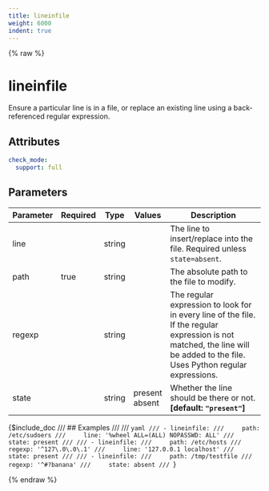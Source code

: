 ```yaml
---
title: lineinfile
weight: 6000
indent: true
---
```


{% raw %}
# lineinfile

Ensure a particular line is in a file, or replace an existing line using a back-referenced regular expression.

## Attributes

```yaml
check_mode:
  support: full
```

## Parameters

| Parameter | Required | Type   | Values            | Description                                                                                                                                                                  |
|-----------|----------|--------|-------------------|------------------------------------------------------------------------------------------------------------------------------------------------------------------------------|
| line      |          | string |                   | The line to insert/replace into the file. Required unless `state=absent`.                                                                                                    |
| path      | true     | string |                   | The absolute path to the file to modify.                                                                                                                                     |
| regexp    |          | string |                   | The regular expression to look for in every line of the file. If the regular expression is not matched, the line will be added to the file. Uses Python regular expressions. |
| state     |          | string | present<br>absent | Whether the line should be there or not. **[default: `"present"`]**                                                                                                          |

{$include_doc /// ## Examples
///
/// ```yaml
/// - lineinfile:
///     path: /etc/sudoers
///     line: '%wheel ALL=(ALL) NOPASSWD: ALL'
///     state: present
///
/// - lineinfile:
///     path: /etc/hosts
///     regexp: '^127\.0\.0\.1'
///     line: '127.0.0.1 localhost'
///     state: present
///
/// - lineinfile:
///     path: /tmp/testfile
///     regexp: '^#?banana'
///     state: absent
/// ```}

{% endraw %}